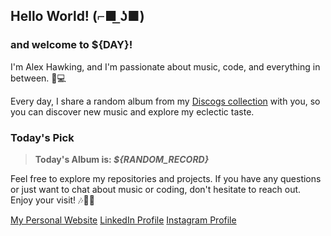 ## Hello World! (⌐■ ͟ʖ■) 
### and welcome to **${DAY}**!

I'm Alex Hawking, and I'm passionate about music, code, and everything in between. 🎵💻

Every day, I share a random album from my [Discogs collection](https://www.discogs.com/user/ah33808/collection) with you, so you can discover new music and explore my eclectic taste.

### Today's Pick
> **Today's Album is: *${RANDOM_RECORD}***

Feel free to explore my repositories and projects. If you have any questions or just want to chat about music or coding, don't hesitate to reach out. Enjoy your visit! 🎶👩‍💻

[My Personal Website](https:/alexhawking.dev)
[LinkedIn Profile](https://www.linkedin.com/in/alex-hawking-3541b223a/)
[Instagram Profile](https://www.instagram.com/ah33803/)

